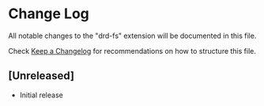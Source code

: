 # Change Log

All notable changes to the "drd-fs" extension will be documented in this file.

Check [Keep a Changelog](http://keepachangelog.com/) for recommendations on how to structure this file.

## [Unreleased]

- Initial release